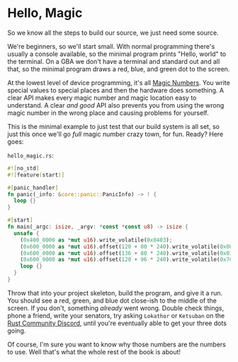 # Hello, Magic

So we know all the steps to build our source, we just need some source.

We're beginners, so we'll start small. With normal programming there's usually a
console available, so the minimal program prints "Hello, world" to the terminal.
On a GBA we don't have a terminal and standard out and all that, so the minimal
program draws a red, blue, and green dot to the screen.

At the lowest level of device programming, it's all [Magic
Numbers](https://en.wikipedia.org/wiki/Magic_number_(programming)). You write
special values to special places and then the hardware does something. A clear
API makes every magic number and magic location easy to understand. A clear _and
good_ API also prevents you from using the wrong magic number in the wrong place
and causing problems for yourself.

This is the minimal example to just test that our build system is all set, so
just this once we'll go _full_ magic number crazy town, for fun. Ready? Here
goes:

`hello_magic.rs`:

```rust
#![no_std]
#![feature(start)]

#[panic_handler]
fn panic(_info: &core::panic::PanicInfo) -> ! {
  loop {}
}

#[start]
fn main(_argc: isize, _argv: *const *const u8) -> isize {
  unsafe {
    (0x400_0000 as *mut u16).write_volatile(0x0403);
    (0x600_0000 as *mut u16).offset(120 + 80 * 240).write_volatile(0x001F);
    (0x600_0000 as *mut u16).offset(136 + 80 * 240).write_volatile(0x03E0);
    (0x600_0000 as *mut u16).offset(120 + 96 * 240).write_volatile(0x7C00);
    loop {}
  }
}
```

Throw that into your project skeleton, build the program, and give it a run. You
should see a red, green, and blue dot close-ish to the middle of the screen. If
you don't, something _already_ went wrong. Double check things, phone a friend,
write your senators, try asking `Lokathor` or `Ketsuban` on the [Rust Community
Discord](https://discordapp.com/invite/aVESxV8), until you're eventually able to
get your three dots going.

Of course, I'm sure you want to know why those numbers are the numbers to use.
Well that's what the whole rest of the book is about!
